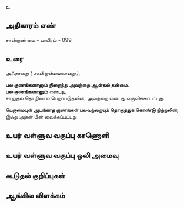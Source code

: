 உ


## அதிகாரம் எண்

சான்றாண்மை - பாயிரம் - 099 	
## உரை

அஃதாவது _( சான்றான்மையாவது )_,  

**பல குணங்களானும் நிறைந்து அவற்றை ஆள்தல் தன்மை**.  
**பல குணங்களானும்** என்பது,  
சாலுதல் தொழிலால் பெறப்படுதலின், அவற்றை என்பது வருவிக்கப்பட்டது.  

**பெருமையுள் அடங்காத குணங்கள் பலவற்றையும் தொகுத்துக் கொண்டு நிற்றலின்**,  
இஃது அதன் பின் வைக்கப்பட்டது


## உயர் வள்ளுவ வகுப்பு காணொளி


## உயர் வள்ளுவ வகுப்பு ஒலி அமைவு 


## கூடுதல் குறிப்புகள்


## ஆங்கில விளக்கம்

